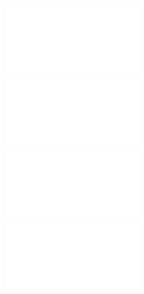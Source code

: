 ![@](steps/file.130a2556.md)

![@](steps/_.57726d9b.md)

![@](steps/file.590669fe.md)

![@](steps/_.c71ad80f.md)